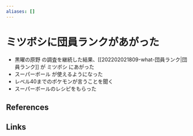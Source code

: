 ```yaml
---
aliases: []
---
```

# ミツボシに団員ランクがあがった

- 黒曜の原野 の調査を継続した結果、[[202202021809-what-団員ランク|団員ランク]] が ミツボシ にあがった
- スーパーボール が使えるようになった
- レベル40までのポケモンが言うことを聞く
- スーパーボールのレシピをもらった

## References



## Links


